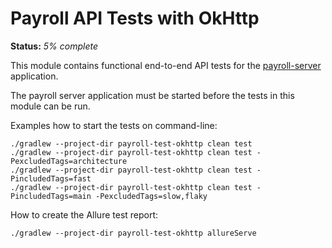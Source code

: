 # Payroll API Tests with OkHttp

**Status:** _5% complete_

This module contains functional end-to-end API tests for the [payroll-server](../payroll-server/README.md)
application.

The payroll server application must be started before the tests in this module can be run.

Examples how to start the tests on command-line:

```shell
./gradlew --project-dir payroll-test-okhttp clean test
./gradlew --project-dir payroll-test-okhttp clean test -PexcludedTags=architecture
./gradlew --project-dir payroll-test-okhttp clean test -PincludedTags=fast
./gradlew --project-dir payroll-test-okhttp clean test -PincludedTags=main -PexcludedTags=slow,flaky
```

How to create the Allure test report:

```shell
./gradlew --project-dir payroll-test-okhttp allureServe
```
